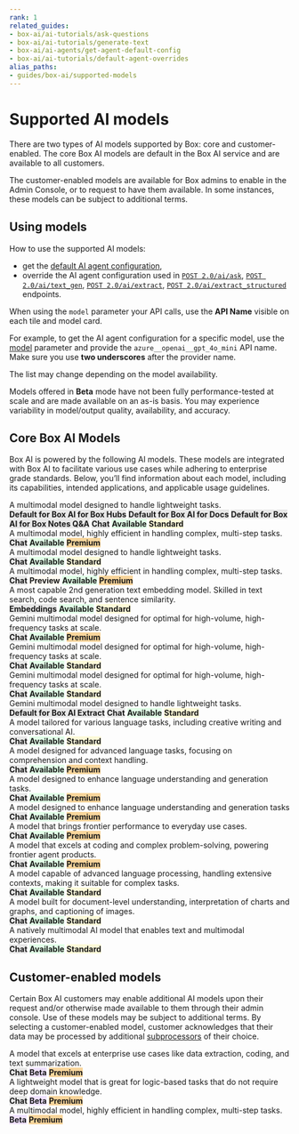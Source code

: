 ```yaml
---
rank: 1
related_guides:
- box-ai/ai-tutorials/ask-questions
- box-ai/ai-tutorials/generate-text
- box-ai/ai-agents/get-agent-default-config
- box-ai/ai-tutorials/default-agent-overrides
alias_paths:
- guides/box-ai/supported-models
---
```

  
# Supported AI models

There are two types of AI models supported by Box: core and customer-enabled.
The core Box AI models are default in the Box AI service and are available to
all customers.

The customer-enabled models are available for Box admins to enable in the Admin
Console, or to request to have them available. In some instances, these models
can be subject to additional terms.

## Using models

How to use the supported AI models:

- get the [default AI agent configuration][agent],
- override the AI agent configuration used in [`POST 2.0/ai/ask`][ask], [`POST 2.0/ai/text_gen`][text-gen], [`POST 2.0/ai/extract`][extract], [`POST 2.0/ai/extract_structured`][extract-structured] endpoints.

When using the `model` parameter your API calls, use the **API Name** visible on each tile and model card.

For example, to get the AI agent configuration for a specific model, use the [model][ai-model] parameter and provide the `azure__openai__gpt_4o_mini` API name. Make sure you use **two underscores** after the provider name.

<Message type='notice'>
The list may change depending on the model availability.

Models offered in **Beta** mode have not been fully performance-tested at scale and are made available on an as-is basis. You may experience variability in model/output quality, availability, and accuracy.
</Message>

## Core Box AI Models

Box AI is powered by the following AI models. These models are integrated with Box AI to facilitate various use cases while adhering to enterprise grade standards. Below, you’ll find information about each model, including its capabilities, intended applications, and applicable usage guidelines.

<TileGrid rows="2">
		<Tile type="gpt" title="azure__openai__gpt_4_1_mini" href="/guides/box-ai/ai-models/azure-openai-gpt-4-1-mini-model-card">
			A multimodal model designed to handle lightweight tasks.
			<div>
				<strong style="background-color: #e8e8e8">Default for Box AI for Box Hubs</strong>
				<strong style="background-color: #e8e8e8">Default for Box AI for Docs</strong>
				<strong style="background-color: #e8e8e8">Default for Box AI for Box Notes Q&A</strong>
				<strong style="background-color: #e8e8e8">Chat</strong>
				<strong style="background-color: #e1ffe7">Available</strong>
				<strong style="background-color: #fdfad8">Standard</strong>
			</div>
		</Tile>
		<Tile type="gpt" title="azure__openai__gpt_4_1" href="/guides/box-ai/ai-models/azure-openai-gpt-4-1-model-card">
			A multimodal model, highly efficient in handling complex, multi-step tasks.
   		<div>
   			<strong style="background-color: #e8e8e8">Chat</strong>
				<strong style="background-color: #e1ffe7">Available</strong>
				<strong style="background-color: #f8d59b">Premium</strong>
			</div>
		</Tile>
		<Tile type="gpt" title="azure__openai__gpt_4o_mini" href="/guides/box-ai/ai-models/azure-openai-gpt-4o-mini-model-card">
			A multimodal model designed to handle lightweight tasks.
			<div>
				<strong style="background-color: #e8e8e8">Chat</strong>
				<strong style="background-color: #e1ffe7">Available</strong>
				<strong style="background-color: #fdfad8">Standard</strong>
			</div>
		</Tile>
		<Tile type="gpt" title="azure__openai__gpt_4o" href="/guides/box-ai/ai-models/azure-openai-gpt-4o-model-card">
			A multimodal model, highly efficient in handling complex, multi-step tasks.
			<div>
				<strong style="background-color: #e8e8e8">Chat</strong>
				<strong style="background-color: #fffbf3">Preview</strong>
				<strong style="background-color: #e1ffe7">Available</strong>
				<strong style="background-color: #f8d59b">Premium</strong>
			</div>
		</Tile>
		<Tile type="gpt" title="azure__openai__text_embedding_ada_002" href="/guides/box-ai/ai-models/azure-text-embedding-ada-002-model-card">
			A most capable 2nd generation text embedding model. Skilled in text search, code search, and sentence similarity.
			<div>
				<strong style="background-color: #e8e8e8">Embeddings</strong>
				<strong style="background-color: #e1ffe7">Available</strong>
				<strong style="background-color: #fdfad8">Standard</strong>
			</div>
		</Tile>
		<Tile type="gemini" title="google__gemini_2_5_pro_preview" href="/guides/box-ai/ai-models/google-gemini-2-5-pro-review-model-card">
		Gemini multimodal model designed for optimal for high-volume, high-frequency tasks at scale.
			<div>
				<strong style="background-color: #e8e8e8">Chat</strong>
				<strong style="background-color: #e1ffe7">Available</strong>
				<strong style="background-color: #f8d59b">Premium</strong>
			</div>
		</Tile>
		<Tile type="gemini" title="google__gemini_2_5_flash_preview" href="/guides/box-ai/ai-models/google-gemini-2-5-flash-preview-model-card">
			Gemini multimodal model designed for optimal for high-volume, high-frequency tasks at scale.
			<div>
				<strong style="background-color: #e8e8e8">Chat</strong>
				<strong style="background-color: #e1ffe7">Available</strong>
				<strong style="background-color: #fdfad8">Standard</strong>
			</div>
		</Tile>
		<Tile type="gemini" title="google__gemini_2_0_flash_001" href="/guides/box-ai/ai-models/google-gemini-2-0-flash-001-model-card">
		Gemini multimodal model designed for optimal for high-volume, high-frequency tasks at scale.
		<div>
		<strong style="background-color: #e8e8e8">Chat</strong>
		<strong style="background-color: #e1ffe7">Available</strong>
		<strong style="background-color: #fdfad8">Standard</strong>
		</div>
	</Tile>
	<Tile type="gemini" title="google__gemini_2_0_flash_lite_preview" href="/guides/box-ai/ai-models/google-gemini-2-0-flash-lite-preview-02-05">
			Gemini multimodal model designed to handle lightweight tasks.
			<div>
				<strong style="background-color: #e8e8e8">Default for Box AI Extract</strong>
				<strong style="background-color: #e8e8e8">Chat</strong>
				<strong style="background-color: #e1ffe7">Available</strong>
				<strong style="background-color: #fdfad8">Standard</strong>
				</div>
		</Tile>
		<Tile type="model" title="aws__claude_3_haiku" href="/guides/box-ai/ai-models/aws-claude-3-haiku-model-card">
			A model tailored for various language tasks, including creative writing and conversational AI.
			<div>
				<strong style="background-color: #e8e8e8">Chat</strong>
				<strong style="background-color: #e1ffe7">Available</strong>
				<strong style="background-color: #fdfad8">Standard</strong>
			</div>
		</Tile>
		<Tile type="model" title="aws__claude_3_sonnet" href="/guides/box-ai/ai-models/aws-claude-3-sonnet-model-card">
			A model designed for advanced language tasks, focusing on comprehension and context handling.
			<div>
				<strong style="background-color: #e8e8e8">Chat</strong>
				<strong style="background-color: #e1ffe7">Available</strong>
				<strong style="background-color: #f8d59b">Premium</strong>
			</div>
		</Tile>
		<Tile type="model" title="aws__claude_3_5_sonnet" href="/guides/box-ai/ai-models/aws-claude-3-5-sonnet-model-card">
			A model designed to enhance language understanding and generation tasks.
			<div>
				<strong style="background-color: #e8e8e8">Chat</strong>
				<strong style="background-color: #e1ffe7">Available</strong>
				<strong style="background-color: #f8d59b">Premium</strong>
			</div>
		</Tile>
		<Tile type="model" title="aws__claude_3_7_sonnet" href="/guides/box-ai/ai-models/aws-claude-3-7-sonnet-model-card">
			A model designed to enhance language understanding and generation tasks
			<div>
				<strong style="background-color: #e8e8e8">Chat</strong>
				<strong style="background-color: #e1ffe7">Available</strong>
				<strong style="background-color: #f8d59b">Premium</strong>
			</div>
		</Tile>
		<Tile type="model" title="aws__claude_4_sonnet" href="/guides/box-ai/ai-models/aws-claude-4-sonnet-model-card">
			A model that brings frontier performance to everyday use cases.
			<div>
				<strong style="background-color: #e8e8e8">Chat</strong>
				<strong style="background-color: #e1ffe7">Available</strong>
				<strong style="background-color: #f8d59b">Premium</strong>
			</div>
		</Tile>
		<Tile type="model" title="aws__claude_4_opus" href="/guides/box-ai/ai-models/aws-claude-4-opus-model-card">
				A model that excels at coding and complex problem-solving, powering frontier agent products.
			<div>
				<strong style="background-color: #e8e8e8">Chat</strong>
				<strong style="background-color: #e1ffe7">Available</strong>
				<strong style="background-color: #f8d59b">Premium</strong>
			</div>
		</Tile>
		<Tile type="model" title="aws__titan_text_lite" href="/guides/box-ai/ai-models/aws-titan-text-lite-model-card">
			A model capable of advanced language processing, handling extensive contexts, making it suitable for complex tasks.
			<div>
				<strong style="background-color: #e8e8e8">Chat</strong>
				<strong style="background-color: #e1ffe7">Available</strong>
				<strong style="background-color: #fdfad8">Standard</strong>
			</div>
		</Tile>
		<Tile type="model" title="ibm__llama_3_2_90b_vision_instruct" href="/guides/box-ai/ai-models/ibm-llama-3-2-90b-vision-instruct-model-card">
			A model built for document-level understanding, interpretation of charts and graphs, and captioning of images.
			<div>
				<strong style="background-color: #e8e8e8">Chat</strong>
				<strong style="background-color: #e1ffe7">Available</strong>
				<strong style="background-color: #fdfad8">Standard</strong>
			</div>
		</Tile>
		<Tile type="model" title="ibm__llama_4_scout" href="/guides/box-ai/ai-models/ibm-llama-4-scout-model-card">
			A natively multimodal AI model that enables text and multimodal experiences.
			<div>
				<strong style="background-color: #e8e8e8">Chat</strong>
				<strong style="background-color: #e1ffe7">Available</strong>
				<strong style="background-color: #fdfad8">Standard</strong>
			</div>
		</Tile>
</TileGrid>

## Customer-enabled models

Certain Box AI customers may enable additional AI models upon their request and/or otherwise made available to them through their admin console. Use of these models may be subject to additional terms. By selecting a customer-enabled model, customer acknowledges that their data may be processed by additional [subprocessors][subprocessors] of their choice.

<TileGrid rows="2">
		<Tile type="model" title="xai__grok_3_beta" href="/guides/box-ai/ai-models/xai-grok-3-beta-model-card">
			A model that excels at enterprise use cases like data extraction, coding, and text summarization.
			<div>
				<strong style="background-color: #e8e8e8">Chat</strong>
				<strong style="background-color: #f0e2ff">Beta</strong>
				<strong style="background-color: #f8d59b">Premium</strong>
			</div>
		</Tile>
		<Tile type="model" title="xai__grok_3_mini_reasoning_beta" href="/guides/box-ai/ai-models/xai-grok-3-mini-beta-model-card">
			A lightweight model that is great for logic-based tasks that do not require deep domain knowledge.
			<div>
				<strong style="background-color: #e8e8e8">Chat</strong>
				<strong style="background-color: #f0e2ff">Beta</strong>
				<strong style="background-color: #f8d59b">Premium</strong>
			</div>
		</Tile>
		<Tile type="gpt" title="openai__gpt_o3" href="/guides/box-ai/ai-models/openai-gpt-o3-model-card">
			A multimodal model, highly efficient in handling complex, multi-step tasks.
			<div>
				<strong style="background-color: #f0e2ff">Beta</strong>
				<strong style="background-color: #f8d59b">Premium</strong>
			</div>
		</Tile>
</TileGrid>

[ask]: e://post_ai_ask
[text-gen]: e://post_ai_text_gen
[extract]: e://post_ai_extract
[extract-structured]: e://post_ai_extract_structured
[agent]: e://get_ai_agent_default
[azure-ai-mini-4o-model]: https://learn.microsoft.com/en-us/azure/ai-services/openai/concepts/models?tabs=python-secure#gpt-4o-and-gpt-4-turbo
[vertex-ai-model]: https://cloud.google.com/vertex-ai/generative-ai/docs/learn/models#models
[vertex-ai-gemini-models]: https://cloud.google.com/vertex-ai/generative-ai/docs/learn/models#gemini-models
[vertex-text-models]: https://cloud.google.com/vertex-ai/generative-ai/docs/model-reference/text
[azure-ai-embeddings]: https://learn.microsoft.com/en-us/azure/ai-services/openai/concepts/models#embeddings
[ai-model]: e://get-ai-agent-default#param-model
[aws-claude]: https://aws.amazon.com/bedrock/claude/
[aws-titan]: https://aws.amazon.com/bedrock/titan/
[subprocessors]: https://www.box.com/legal/subprocessors
